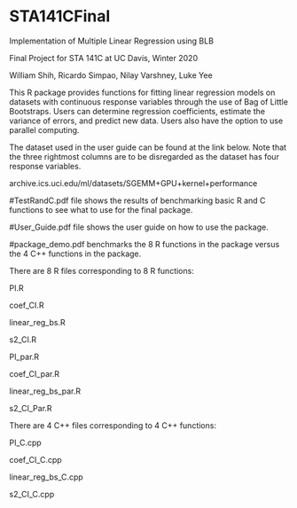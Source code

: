 # STA141CFinal
Implementation of Multiple Linear Regression using BLB

Final Project for STA 141C at UC Davis, Winter 2020

William Shih, Ricardo Simpao, Nilay Varshney, Luke Yee

This R package provides functions for fitting linear regression models on datasets with continuous response variables through the use of Bag of Little Bootstraps. Users can determine regression coefficients, estimate the variance of errors, and predict new data. Users also have the option to use parallel computing.

The dataset used in the user guide can be found at the link below. Note that the three rightmost columns are to be disregarded as the dataset has four response variables.

archive.ics.uci.edu/ml/datasets/SGEMM+GPU+kernel+performance

#TestRandC.pdf 
file shows the results of benchmarking basic R and C functions to see what to use for the final package.

#User_Guide.pdf 
file shows the user guide on how to use the package.

#package_demo.pdf 
benchmarks the 8 R functions in the package versus the 4 C++ functions in the package.

There are 8 R files corresponding to 8 R functions:

PI.R

coef_CI.R

linear_reg_bs.R

s2_CI.R

PI_par.R

coef_CI_par.R

linear_reg_bs_par.R

s2_CI_Par.R

There are 4 C++ files corresponding to 4 C++ functions:

PI_C.cpp

coef_CI_C.cpp

linear_reg_bs_C.cpp

s2_CI_C.cpp

